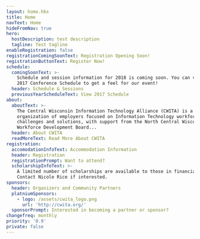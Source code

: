 ```yaml
---
layout: home.hbs
title: Home
navText: Home
hideFromNav: true
hero:
  hostDescription: test description
  tagline: Test tagline
enableRegistration: false
registrationComingSoonText: Registration Opening Soon!
registrationButtonText: Register Now!
schedule:
  comingSoonText: >-
    Schedule and session information for 2018 is coming soon. You can view the
    2017 Conference Schedule to get a feel for our event!
  header: Schedule & Sessions
  previousYearScheduleText: View 2017 Schedule
about:
  aboutText: >-
    The Central Wisconsin Information Technology Alliance (CWITA) is a voluntary
    organization of employers focused on Information Technology workforce
    challenges and solutions, with support from the North Central Wisconsin
    Workforce Development Board...
  header: About CWITA
  readMoreText: Read More About CWITA
registration:
  accomodationInfoText: Accommodation Information
  header: Registration
  registrationPrompt: Want to attend?
  scholarshipInfoText: >-
    A limited number of scholarships are available to those in financial need.
    Contact Nicole Rice if interested.
sponsors:
  header: Organizers and Community Partners
  platniumSponsors:
    - logo: /assets/cwita_logo.png
      url: 'http://cwita.org/'
  sponsorPrompt: Interested in becoming a partner or sponsor?
changefreq: monthly
priority: '0.9'
private: false
---
```


